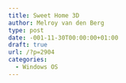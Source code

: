 ```yaml
---
title: Sweet Home 3D
author: Melroy van den Berg
type: post
date: -001-11-30T00:00:00+01:00
draft: true
url: /?p=2904
categories:
  - Windows OS
---
```

